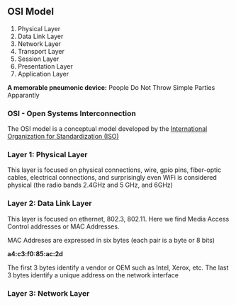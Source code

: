 ## OSI Model

1. Physical Layer
2. Data Link Layer
3. Network Layer
4. Transport Layer
5. Session Layer
6. Presentation Layer
7. Application Layer

**A memorable pneumonic device:** People Do Not Throw Simple Parties Apparantly

### OSI - Open Systems Interconnection

The OSI model is a conceptual model developed by the [International Organization for Standardization (ISO)](https://www.iso.org/sectors/it-technologies)

### Layer 1: Physical Layer

This layer is focused on physical connections, wire, gpio pins, fiber-optic cables, electrical connections, and surprisingly even WiFi is considered physical (the radio bands 2.4GHz and 5 GHz, and 6GHz)

### Layer 2: Data Link Layer

This layer is focused on ethernet, 802.3, 802.11. Here we find Media Access Control addresses or MAC Addresses.

MAC Addreses are expressed in six bytes (each pair is a byte or 8 bits) 

**a4:c3:f0:85:ac:2d**

The first 3 bytes identify a vendor or OEM such as Intel, Xerox, etc.
The last 3 bytes identify a unique address on the network interface

### Layer 3: Network Layer



